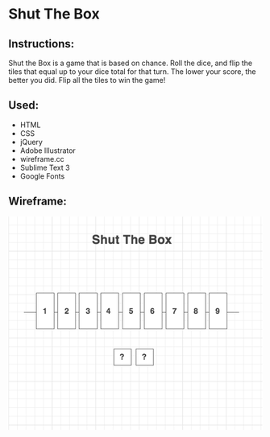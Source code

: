 # Shut The Box

## Instructions:
Shut the Box is a game that is based on chance.
Roll the dice, and flip the tiles that equal up to your dice total for that turn.
The lower your score, the better you did.
Flip all the tiles to win the game!

## Used:
+ HTML
+ CSS
+ jQuery
+ Adobe Illustrator
+ wireframe.cc
+ Sublime Text 3
+ Google Fonts

## Wireframe:
![Wireframe](img/wireframe.png "wireframe")
